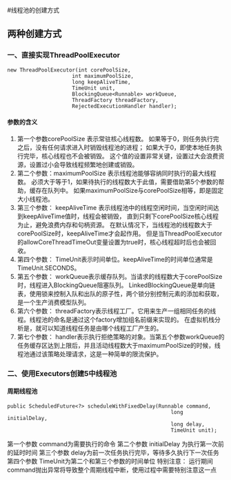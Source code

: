 #线程池的创建方式
## 两种创建方式
### 一、直接实现ThreadPoolExecutor
```
new ThreadPoolExecutor(int corePoolSize,
                     int maximumPoolSize,
                     long keepAliveTime,
                     TimeUnit unit,
                     BlockingQueue<Runnable> workQueue,
                     ThreadFactory threadFactory,
                     RejectedExecutionHandler handler);
```
#### 参数的含义
1. 第一个参数corePoolSize 表示常驻核心线程数。
如果等于0，则任务执行完之后，没有任何请求进入时销毁线程池的进程；
如果大于0，即使本地任务执行完毕，核心线程也不会被销毁。
这个值的设置非常关键，设置过大会浪费资源，设置过小会导致线程频繁地创建或销毁。
2. 第二个参数：maximumPoolSize 表示线程池能够容纳同时执行的最大线程数。
必须大于等于1，如果待执行的线程数大于此值，需要借助第5个参数的帮助，缓存在队列中。
如果maximumPoolSize与corePoolSize相等，即是固定大小线程池。
3. 第三个参数： keepAliveTime 表示线程池中的线程空闲时间，当空闲时间达到keepAliveTime值时，线程会被销毁，
直到只剩下corePoolSize核心线程为止，避免浪费内存和句柄资源。
在默认情况下，当线程池的线程数大于corePoolSize时，keepAliveTime才会起作用。
但是当ThreadPoolExecutor的allowCoreThreadTimeOut变量设置为true时，核心线程超时后也会被回收。
4. 第四个参数： TimeUnit表示时间单位。keepAliveTime的时间单位通常是TimeUnit.SECONDS。
5. 第五个参数： workQueue表示缓存队列。当请求的线程数大于corePoolSize时，线程进入BlockingQueue阻塞队列。
LinkedBlockingQueue是单向链表，使用锁来控制入队和出队的原子性，两个锁分别控制元素的添加和获取，是一个生产消费模型队列。
6. 第六个参数： threadFactory表示线程工厂。它用来生产一组相同任务的线程。线程池的命名是通过这个factory增加组名前缀来实现的。
在虚拟机栈分析是，就可以知道线程任务是由哪个线程工厂产生的。
7. 第七个参数： handler表示执行拒绝策略的对象。当第五个参数workQueue的任务缓存区达到上限后，并且活动线程数大于maximumPoolSize的时候，线程池通过该策略处理请求，这是一种简单的限流保护。
### 二、使用Executors创建5中线程池
#### 周期线程池
``` 
public ScheduledFuture<?> scheduleWithFixedDelay(Runnable command,
                                                     long initialDelay,
                                                     long delay,
                                                     TimeUnit unit);
```
第一个参数 command为需要执行的命令
第二个参数 initialDelay 为执行第一次前的延时时间
第三个参数 delay为前一次任务执行完毕，等待多久执行下一次任务
第四个参数 TimeUnit为第二个和第三个参数的时间单位
特别注意：
运行期间command抛出异常将导致整个周期线程中断，使用过程中需要特别注意这一点

